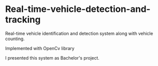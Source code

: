 # Real-time-vehicle-detection-and-tracking
Real-time vehicle identification and detection system along with vehicle counting.

Implemented with OpenCv library

I presented this system as Bachelor's project.
